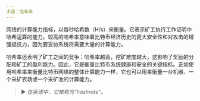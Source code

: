 ```yaml
---
术语：哈希率
---
```


网络的计算能力指标，以每秒哈希数（H/s）来衡量。它表示矿工执行工作证明中哈希运算的能力。较高的哈希率意味着比特币经济历史的更大安全性和对攻击的增强抵抗力，因为要妥协系统将需要大量的计算能力。

哈希率还表明了矿工之间的竞争：哈希率越高，挖矿难度越大，这影响了奖励的分配和矿工的盈利能力。因此，它是衡量比特币系统健康和安全的关键指标。正如使用哈希率来衡量比特币网络的整体计算能力一样，它也可以用来衡量一台机器、一个采矿农场或一个采矿池的计算能力。

> ► *在英语中，它被称为"hashrate"。*